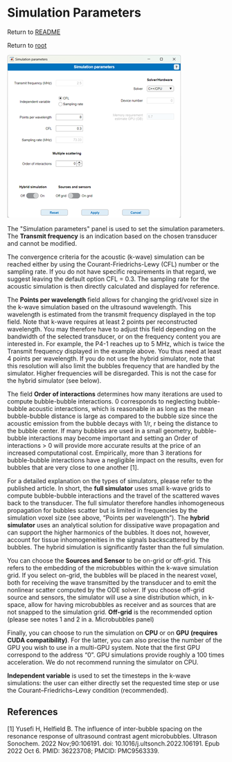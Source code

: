 # Simulation Parameters

Return to [README](../README.md#simulation-settings-panels)

Return to [root](..)

![Screenshot of the simulation parameters window](SimulationParametersGUI.png)

The "Simulation parameters" panel is used to set the simulation parameters. The **Transmit frequency** is an indication based on the chosen transducer and cannot be modified.


The convergence criteria for the acoustic (k-wave) simulation can be reached either by using the Courant-Friedrichs-Lewy (CFL) number or the sampling rate. If you do not have specific requirements in that regard, we suggest leaving the default option CFL = 0.3. The sampling rate for the acoustic simulation is then directly calculated and displayed for reference.


The **Points per wavelength** field allows for changing the grid/voxel size in the k-wave simulation based on the ultrasound wavelength. This wavelength is estimated from the transmit frequency displayed in the top field. Note that k-wave requires at least 2 points per reconstructed wavelength. You may therefore have to adjust this field depending on the bandwidth of the selected transducer, or on the frequency content you are interested in. For example, the P4-1 reaches up to 5 MHz, which is twice the Transmit frequency displayed in the example above. You thus need at least 4 points per wavelength. If you do not use the hybrid simulator, note that this resolution will also limit the bubbles frequency that are handled by the simulator. Higher frequencies will be disregarded. This is not the case for the hybrid simulator (see below).


The field **Order of interactions** determines how many iterations are used to compute bubble-bubble interactions. 0 corresponds to neglecting bubble-bubble acoustic interactions, which is reasonable in as long as the mean bubble-bubble distance is large as compared to the bubble size since the acoustic emission from the bubble decays with 1/r, r being the distance to the bubble center. If many bubbles are used in a small geometry, bubble-bubble interactions may become important and setting an Order of interactions > 0 will provide more accurate results at the price of an increased computational cost. Empirically, more than 3 iterations for bubble-bubble interactions have a negligible impact on the results, even for bubbles that are very close to one another [1].


For a detailed explanation on the types of simulators, please refer to the published article. In short, the **full simulator** uses small k-wave grids to compute bubble-bubble interactions and the travel of the scattered waves back to the transducer. The full simulator therefore handles inhomogeneous propagation for bubbles scatter but is limited in frequencies by the simulation voxel size (see above, “Points per wavelength”). The **hybrid simulator** uses an analytical solution for dissipative wave propagation and can support the higher harmonics of the bubbles. It does not, however, account for tissue inhomogeneities in the signals backscattered by the bubbles. The hybrid simulation is significantly faster than the full simulation.


You can choose the **Sources and Sensor** to be on-grid or off-grid. This refers to the embedding of the microbubbles within the k-wave simulation grid. If you select on-grid, the bubbles will be placed in the nearest voxel, both for receiving the wave transmitted by the transducer and to emit the nonlinear scatter computed by the ODE solver. If you choose off-grid source and sensors, the simulator will use a sine distribution which, in k-space, allow for having microbubbles as receiver and as sources that are not snapped to the simulation grid. **Off-grid** is the recommended option (please see notes 1 and 2 in a. Microbubbles panel)


Finally, you can choose to run the simulation on **CPU** or on **GPU** **(requires CUDA compatibility)**. For the latter, you can also precise the number of the GPU you wish to use in a multi-GPU system. Note that the first GPU correspond to the address “0”. GPU simulations provide roughly a 100 times acceleration. We do not recommend running the simulator on CPU.

**Independent variable** is used to set the timesteps in the k-wave simulations: the user can either directly set the requested time step or use the Courant–Friedrichs–Lewy condition (recommended).

## References

[1] Yusefi H, Helfield B. The influence of inter-bubble spacing on the resonance response of ultrasound contrast agent microbubbles. Ultrason Sonochem. 2022 Nov;90:106191. doi: 10.1016/j.ultsonch.2022.106191. Epub 2022 Oct 6. PMID: 36223708; PMCID: PMC9563339.




